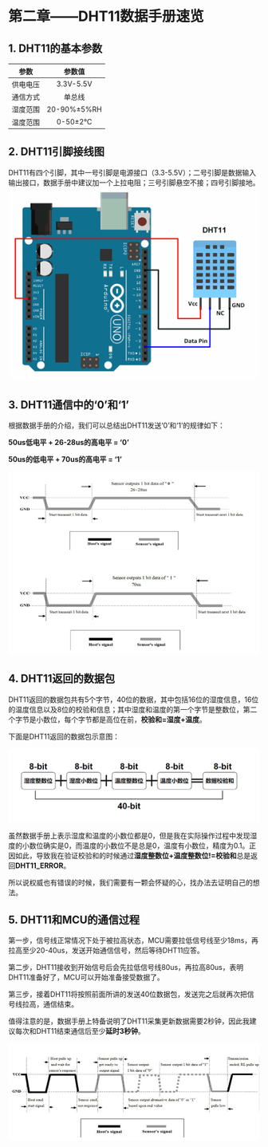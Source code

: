 # 第二章——DHT11数据手册速览

## 1. DHT11的基本参数

|   参数   |   参数值    |
| :------: | :---------: |
| 供电电压 |  3.3V-5.5V  |
| 通信方式 |   单总线    |
| 湿度范围 | 20-90%±5%RH |
| 温度范围 |  0-50±2°C   |

## 2. DHT11引脚接线图

DHT11有四个引脚，其中一号引脚是电源接口（3.3-5.5V）；二号引脚是数据输入输出接口，数据手册中建议加一个上拉电阻；三号引脚悬空不接；四号引脚接地。
![接线图](../../../../images/通信专题/串口通信/One-Wire/3.1.2-1.png)

## 3. DHT11通信中的‘0’和‘1’

根据数据手册的介绍，我们可以总结出DHT11发送‘0’和‘1’的规律如下：

**50us低电平 + 26-28us的高电平 = ‘0’**

**50us的低电平 + 70us的高电平 = ‘1’**

![数据‘0’和’1‘](../../../../images/通信专题/串口通信/One-Wire/3.1.2-2.png)

## 4. DHT11返回的数据包

DHT11返回的数据包共有5个字节，40位的数据，其中包括16位的湿度信息，16位的温度信息以及8位的校验和信息；其中湿度和温度的第一个字节是整数位，第二个字节是小数位，每个字节都是高位在前，**校验和=湿度+温度**。

下面是DHT11返回的数据包示意图：

![DHT11数据格式](../../../../images/通信专题/串口通信/One-Wire/3.1.2-3.png)

虽然数据手册上表示湿度和温度的小数位都是0，但是我在实际操作过程中发现湿度的小数位确实是0，而温度的小数位不是总是0，温度有小数位，精度为0.1。正因如此，导致我在验证校验和的时候通过**湿度整数位+温度整数位!=校验和**总是返回**DHT11_ERROR**。

所以说权威也有错误的时候，我们需要有一颗会怀疑的心，找办法去证明自己的想法。

## 5. DHT11和MCU的通信过程

第一步，信号线正常情况下处于被拉高状态，MCU需要拉低信号线至少18ms，再拉高至少20-40us，发送开始通信信号，然后等待DHT11应答。

第二步，DHT11接收到开始信号后会先拉低信号线80us，再拉高80us，表明DHT11准备好了，MCU可以开始准备接受数据了。

第三步，接着DHT11将按照前面所讲的发送40位数据包，发送完之后就再次把信号线拉高，通信结束。

值得注意的是，数据手册上特备说明了DHT11采集更新数据需要2秒钟，因此我建议每次和DHT11结束通信后至少**延时3秒钟**。

![DHT11和MCU的通信过程](../../../../images/通信专题/串口通信/One-Wire/3.1.2-4.png)